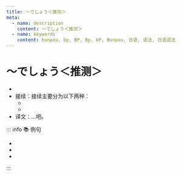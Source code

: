 ```yaml
---
title: ～でしょう＜推测＞
meta:
  - name: description
    content: ～でしょう＜推测＞
  - name: keywords
    content: bunpou, bp, BP, Bp, bP, Bunpou, 日语, 语法, 日语语法
---
```


# ～でしょう＜推测＞

* <grammer-content sentence="意义：表示推测。**でしょう** 是 **です** 表示推测的形式" />
* 接续：接续主要分为以下两种：
  * <grammer-content sentence="动词/1类形容词**简体** + でしょう" />
  * <grammer-content sentence="2类形容词词干/名词 + でしょう" />
* 译文：...吧。

::: info :books: 例句

* <grammer-content id='1-7-10-0' sentence="12[時/じ]ごろからは[混/こ]む**でしょう**。" trans="从12点左右开始会很拥挤吧。" />
* <grammer-content id='1-7-10-1' sentence="[遠藤/えんどう]さんも[国/くに]へ[帰/かえ]らなかった**でしょう**。" trans="远藤也还没回国吧。" />
* <grammer-content id='1-7-10-2' sentence="A: どの[店/みせ]がいいですか。" trans="A: 哪家店比较好呢？" />
  <grammer-content id='1-7-10-3' sentence="B: そうですね。あの[店/みせ]がいい**でしょう**。" trans="B: 这样啊。那家店应该还不错。" />

:::
